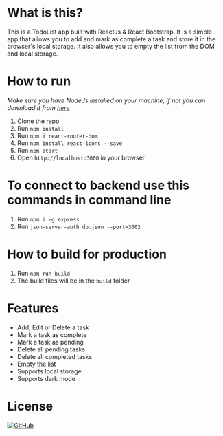 # What is this?

This is a TodoList app built with ReactJs & React Bootstrap. It is a simple app that allows you to add and mark as complete a task and store it in the browser's local storage. It also allows you to empty the list from the DOM and local storage.


# How to run

_Make sure you have NodeJs installed on your machine, if not you can download it from [here](https://nodejs.org/en/download/)_

1. Clone the repo
2. Run `npm install`
3. Run `npm i react-router-dom`
4. Run `npm install react-icons --save`
5. Run `npm start`
6. Open `http://localhost:3000` in your browser

# To connect to backend use this commands in command line
1. Run `npm i -g express`
2. Run `json-server-auth db.json --port=3002`

# How to build for production

1. Run `npm run build`
2. The build files will be in the `build` folder

# Features

-   Add, Edit or Delete a task
-   Mark a task as complete
-   Mark a task as pending
-   Delete all pending tasks
-   Delete all completed tasks
-   Empty the list
-   Supports local storage
-   Supports dark mode

# License

[![GitHub](https://img.shields.io/github/license/ItzAymvn/TodoList-react?style=for-the-badge)](./LICENSE)
